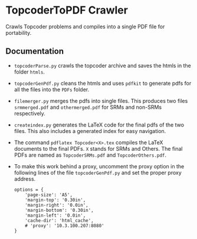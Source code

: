 # TopcoderToPDF Crawler
Crawls Topcoder problems and compiles into a single PDF file for portability.

Documentation
------------
* ```topcoderParse.py``` crawls the topcoder archive and saves the htmls in the folder ```htmls```.
* ```topcoderGenPdf.py``` cleans the htmls and uses ```pdfkit``` to generate pdfs for all the files into the ```PDFs``` folder.
* ```filemerger.py``` merges the pdfs into single files. This produces two files ```srmmerged.pdf``` and ```othermerged.pdf``` for SRMs and non-SRMs respectively.
* ```createindex.py``` generates the LaTeX code for the final pdfs of the two files. This also includes a generated index for easy navigation.
* The command ```pdflatex Topcoder<X>.tex``` compiles the LaTeX documents to the final PDFs. ```X``` stands for SRMs and Others. The final PDFs are named as ```TopcoderSRMs.pdf``` and ```TopcoderOthers.pdf```.
* To make this work behind a proxy, uncomment the proxy option in the following lines of the file ```topcoderGenPdf.py``` and set the proper proxy address.

    ```
    options = {
	    'page-size': 'A5',
	    'margin-top': '0.30in',
	    'margin-right': '0.0in',
	    'margin-bottom': '0.30in',
	    'margin-left': '0.0in',
	    'cache-dir': 'html_cache',
	    # 'proxy': '10.3.100.207:8080'
	}
	```
